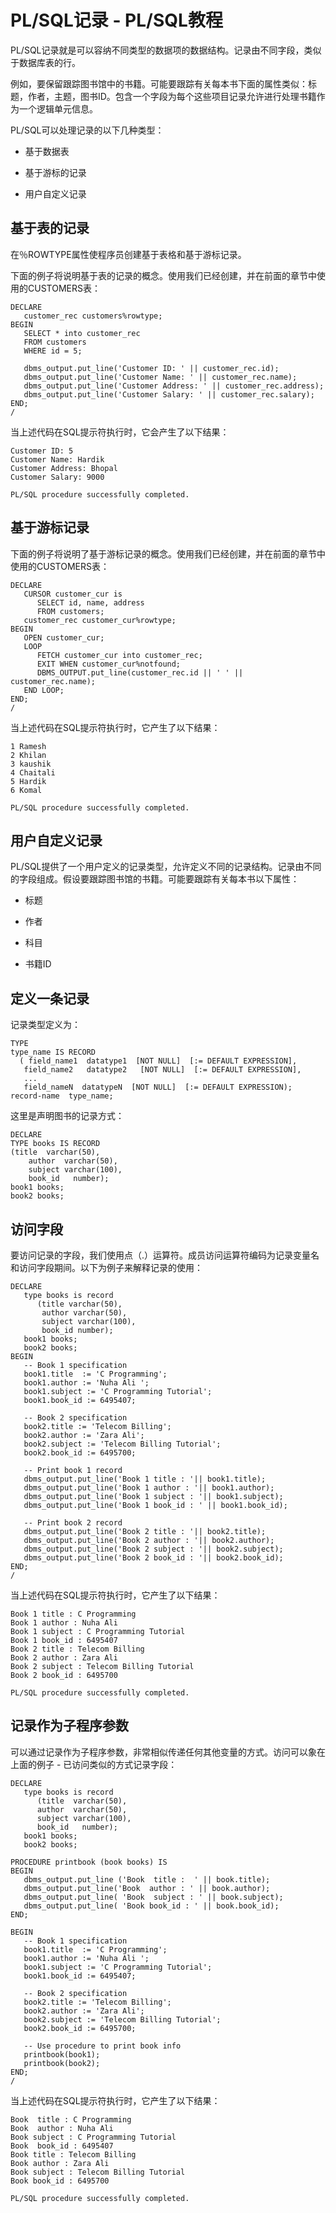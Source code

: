 # PL/SQL记录 - PL/SQL教程

PL/SQL记录就是可以容纳不同类型的数据项的数据结构。记录由不同字段，类似于数据库表的行。

例如，要保留跟踪图书馆中的书籍。可能要跟踪有关每本书下面的属性类似：标题，作者，主题，图书ID。包含一个字段为每个这些项目记录允许进行处理书籍作为一个逻辑单元信息。

PL/SQL可以处理记录的以下几种类型：

*   基于数据表

*   基于游标的记录

*   用户自定义记录

## 基于表的记录

在％ROWTYPE属性使程序员创建基于表格和基于游标记录。

下面的例子将说明基于表的记录的概念。使用我们已经创建，并在前面的章节中使用的CUSTOMERS表：

```
DECLARE
   customer_rec customers%rowtype;
BEGIN
   SELECT * into customer_rec
   FROM customers
   WHERE id = 5;

   dbms_output.put_line('Customer ID: ' || customer_rec.id);
   dbms_output.put_line('Customer Name: ' || customer_rec.name);
   dbms_output.put_line('Customer Address: ' || customer_rec.address);
   dbms_output.put_line('Customer Salary: ' || customer_rec.salary);
END;
/
```

当上述代码在SQL提示符执行时，它会产生了以下结果：

```
Customer ID: 5
Customer Name: Hardik
Customer Address: Bhopal
Customer Salary: 9000

PL/SQL procedure successfully completed.

```

## 基于游标记录

下面的例子将说明了基于游标记录的概念。使用我们已经创建，并在前面的章节中使用的CUSTOMERS表：

```
DECLARE
   CURSOR customer_cur is
      SELECT id, name, address 
      FROM customers;
   customer_rec customer_cur%rowtype;
BEGIN
   OPEN customer_cur;
   LOOP
      FETCH customer_cur into customer_rec;
      EXIT WHEN customer_cur%notfound;
      DBMS_OUTPUT.put_line(customer_rec.id || ' ' || customer_rec.name);
   END LOOP;
END;
/
```

当上述代码在SQL提示符执行时，它产生了以下结果：

```
1 Ramesh
2 Khilan
3 kaushik
4 Chaitali
5 Hardik
6 Komal

PL/SQL procedure successfully completed.

```

## 用户自定义记录

PL/SQL提供了一个用户定义的记录类型，允许定义不同的记录结构。记录由不同的字段组成。假设要跟踪图书馆的书籍。可能要跟踪有关每本书以下属性：

*   标题

*   作者

*   科目

*   书籍ID

## 定义一条记录

记录类型定义为：

```
TYPE
type_name IS RECORD
  ( field_name1  datatype1  [NOT NULL]  [:= DEFAULT EXPRESSION],
   field_name2   datatype2   [NOT NULL]  [:= DEFAULT EXPRESSION],
   ...
   field_nameN  datatypeN  [NOT NULL]  [:= DEFAULT EXPRESSION);
record-name  type_name;
```

这里是声明图书的记录方式：

```
DECLARE
TYPE books IS RECORD
(title  varchar(50),
    author  varchar(50),
    subject varchar(100),
    book_id   number);
book1 books;
book2 books;
```

## 访问字段

要访问记录的字段，我们使用点（.）运算符。成员访问运算符编码为记录变量名和访问字段期间。以下为例子来解释记录的使用：

```
DECLARE
   type books is record
      (title varchar(50),
       author varchar(50),
       subject varchar(100),
       book_id number);
   book1 books;
   book2 books;
BEGIN
   -- Book 1 specification
   book1.title  := 'C Programming';
   book1.author := 'Nuha Ali '; 
   book1.subject := 'C Programming Tutorial';
   book1.book_id := 6495407;

   -- Book 2 specification
   book2.title := 'Telecom Billing';
   book2.author := 'Zara Ali';
   book2.subject := 'Telecom Billing Tutorial';
   book2.book_id := 6495700;

   -- Print book 1 record
   dbms_output.put_line('Book 1 title : '|| book1.title);
   dbms_output.put_line('Book 1 author : '|| book1.author);
   dbms_output.put_line('Book 1 subject : '|| book1.subject);
   dbms_output.put_line('Book 1 book_id : ' || book1.book_id);

   -- Print book 2 record
   dbms_output.put_line('Book 2 title : '|| book2.title);
   dbms_output.put_line('Book 2 author : '|| book2.author);
   dbms_output.put_line('Book 2 subject : '|| book2.subject);
   dbms_output.put_line('Book 2 book_id : '|| book2.book_id);
END;
/
```

当上述代码在SQL提示符执行时，它产生了以下结果：

```
Book 1 title : C Programming
Book 1 author : Nuha Ali
Book 1 subject : C Programming Tutorial
Book 1 book_id : 6495407
Book 2 title : Telecom Billing
Book 2 author : Zara Ali
Book 2 subject : Telecom Billing Tutorial
Book 2 book_id : 6495700

PL/SQL procedure successfully completed.

```

## 记录作为子程序参数

可以通过记录作为子程序参数，非常相似传递任何其他变量的方式。访问可以象在上面的例子 - 已访问类似的方式记录字段：

```
DECLARE
   type books is record
      (title  varchar(50),
      author  varchar(50),
      subject varchar(100),
      book_id   number);
   book1 books;
   book2 books;

PROCEDURE printbook (book books) IS
BEGIN
   dbms_output.put_line ('Book  title :  ' || book.title);
   dbms_output.put_line('Book  author : ' || book.author);
   dbms_output.put_line( 'Book  subject : ' || book.subject);
   dbms_output.put_line( 'Book book_id : ' || book.book_id);
END;

BEGIN
   -- Book 1 specification
   book1.title  := 'C Programming';
   book1.author := 'Nuha Ali '; 
   book1.subject := 'C Programming Tutorial';
   book1.book_id := 6495407;

   -- Book 2 specification
   book2.title := 'Telecom Billing';
   book2.author := 'Zara Ali';
   book2.subject := 'Telecom Billing Tutorial';
   book2.book_id := 6495700;

   -- Use procedure to print book info
   printbook(book1);
   printbook(book2);
END;
/
```

当上述代码在SQL提示符执行时，它产生了以下结果：

```
Book  title : C Programming
Book  author : Nuha Ali
Book subject : C Programming Tutorial
Book  book_id : 6495407
Book title : Telecom Billing
Book author : Zara Ali
Book subject : Telecom Billing Tutorial
Book book_id : 6495700

PL/SQL procedure successfully completed.
```

